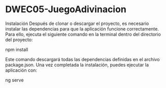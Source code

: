 # DWEC05-JuegoAdivinacion

Instalación
Después de clonar o descargar el proyecto, es necesario instalar las dependencias para que la aplicación funcione correctamente. Para ello, ejecuta el siguiente comando en la terminal dentro del directorio del proyecto:

npm install

Este comando descargará todas las dependencias definidas en el archivo package.json. Una vez completada la instalación, puedes ejecutar la aplicación con:

ng serve
